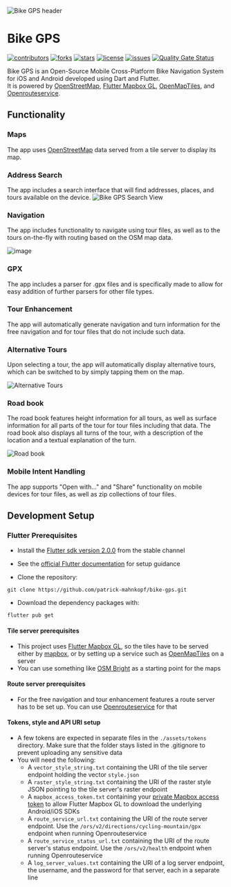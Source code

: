 ![Bike GPS header](https://user-images.githubusercontent.com/69430023/147602595-f3ca8048-dd54-4b7c-86f3-bce8300a63ea.png)

# Bike GPS

[![contributors](https://img.shields.io/github/contributors/patrick-mahnkopf/bike-gps)](https://github.com/patrick-mahnkopf/bike-gps/graphs/contributors)
[![forks](https://img.shields.io/github/forks/patrick-mahnkopf/bike-gps)](https://github.com/patrick-mahnkopf/bike-gps/network/members)
[![stars](https://img.shields.io/github/stars/patrick-mahnkopf/bike-gps)](https://github.com/patrick-mahnkopf/bike-gps/stargazers)
[![license](https://img.shields.io/github/license/patrick-mahnkopf/bike-gps)](./LICENSE)
[![issues](https://img.shields.io/github/issues/patrick-mahnkopf/bike-gps)](https://github.com/patrick-mahnkopf/bike-gps/issues)
[![Quality Gate Status](https://sonarcloud.io/api/project_badges/measure?project=patrick-mahnkopf_Anki_More_Overview_Stats&metric=alert_status)](https://sonarcloud.io/summary/new_code?id=patrick-mahnkopf_Anki_More_Overview_Stats)

Bike GPS is an Open-Source Mobile Cross-Platform Bike Navigation System for iOS and Android developed using Dart and Flutter.  
It is powered by [OpenStreetMap](https://www.openstreetmap.org/), [Flutter Mapbox GL](https://github.com/flutter-mapbox-gl/maps), [OpenMapTiles](https://github.com/openmaptiles/openmaptiles), and [Openrouteservice](https://github.com/GIScience/openrouteservice).

## Functionality

### Maps
The app uses [OpenStreetMap](https://www.openstreetmap.org/) data served from a tile server to display its map.

<div>
  <h3>Address Search</h3>
The app includes a search interface that will find addresses, places, and tours available on the device.

<img src="https://user-images.githubusercontent.com/69430023/147603123-ca972797-7f6e-4323-ad2c-eb6e3e4e510a.png" alt="Bike GPS Search View">
</div>
  
### Navigation
The app includes functionality to navigate using tour files, as well as to the tours on-the-fly with routing based on the OSM map data.

![image](https://user-images.githubusercontent.com/69430023/147603247-aff88a1b-ef48-4bcc-a2ed-9a59fcd9a05b.png)

### GPX
The app includes a parser for .gpx files and is specifically made to allow for easy addition of further parsers for other file types.

### Tour Enhancement
The app will automatically generate navigation and turn information for the free navigation and for tour files that do not include such data.

### Alternative Tours
Upon selecting a tour, the app will automatically display alternative tours, which can be switched to by simply tapping them on the map.

![Alternative Tours](https://user-images.githubusercontent.com/69430023/147603164-0bd73cc7-b07e-41f3-a1e4-c3ab1f7375e3.png)

### Road book
The road book features height information for all tours, as well as surface information for all parts of the tour for tour files including that data.
The road book also displays all turns of the tour, with a description of the location and a textual explanation of the turn.

![Road book](https://user-images.githubusercontent.com/69430023/147603184-c887e9d1-9e03-4712-8a20-f84866493e91.png)

### Mobile Intent Handling
The app supports "Open with..." and "Share" functionality on mobile devices for tour files, as well as zip collections of tour files.

## Development Setup

### Flutter Prerequisites

- Install the [Flutter sdk version 2.0.0](https://docs.flutter.dev/development/tools/sdk/releases) from the stable channel
- See the [official Flutter documentation](https://docs.flutter.dev/get-started/install) for setup guidance

- Clone the repository:

```
git clone https://github.com/patrick-mahnkopf/bike-gps.git
```

- Download the dependency packages with:

```
flutter pub get
```

#### Tile server prerequisites

- This project uses [Flutter Mapbox GL](https://github.com/flutter-mapbox-gl/maps), so the tiles have to be served either by [mapbox](https://docs.mapbox.com/api/maps/vector-tiles/), or by setting up a service such as [OpenMapTiles](https://github.com/openmaptiles/openmaptiles) on a server
- You can use something like [OSM Bright](https://github.com/mapbox/osm-bright) as a starting point for the maps

#### Route server prerequisites

- For the free navigation and tour enhancement features a route server has to be set up. You can use [Openrouteservice](https://github.com/GIScience/openrouteservice) for that

#### Tokens, style and API URI setup

- A few tokens are expected in separate files in the `./assets/tokens` directory. Make sure that the folder stays listed in the .gitignore to prevent uploading any sensitive data
- You will need the following:
  - A `vector_style_string.txt` containing the URI of the tile server endpoint holding the vector `style.json`
  - A `raster_style_string.txt` containing the URI of the raster style JSON pointing to the tile server's raster endpoint
  - A `mapbox_access_token.txt` containing your [private Mapbox access token](https://github.com/flutter-mapbox-gl/maps#private-mapbox-access-token) to allow Flutter Mapbox GL to download the underlying Android/iOS SDKs
  - A `route_service_url.txt` containing the URI of the route server endpoint. Use the `/ors/v2/directions/cycling-mountain/gpx` endpoint when running Openrouteservice
  - A `route_service_status_url.txt` containing the URI of the route server's status endpoint. Use the `/ors/v2/health` endpoint when running Openrouteservice
  - A `log_server_values.txt` containing the URI of a log server endpoint, the username, and the password for that server, each in a separate line

